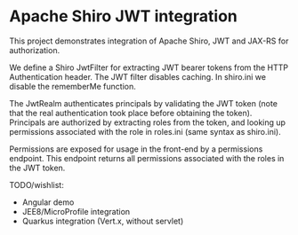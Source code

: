 # Apache Shiro JWT integration

This project demonstrates integration of Apache Shiro, JWT and JAX-RS for authorization.

We define a Shiro JwtFilter for extracting JWT bearer tokens from the HTTP Authentication header. The JWT filter
disables caching. In shiro.ini we disable the rememberMe function.

The JwtRealm authenticates principals by validating the JWT token (note that the real authentication took place
before obtaining the token). Principals are authorized by extracting roles from the token, and looking up permissions
associated with the role in roles.ini (same syntax as shiro.ini).

Permissions are exposed for usage in the front-end by a permissions endpoint. This endpoint returns all
permissions associated with the roles in the JWT token.

TODO/wishlist:
- Angular demo
- JEE8/MicroProfile integration
- Quarkus integration (Vert.x, without servlet)